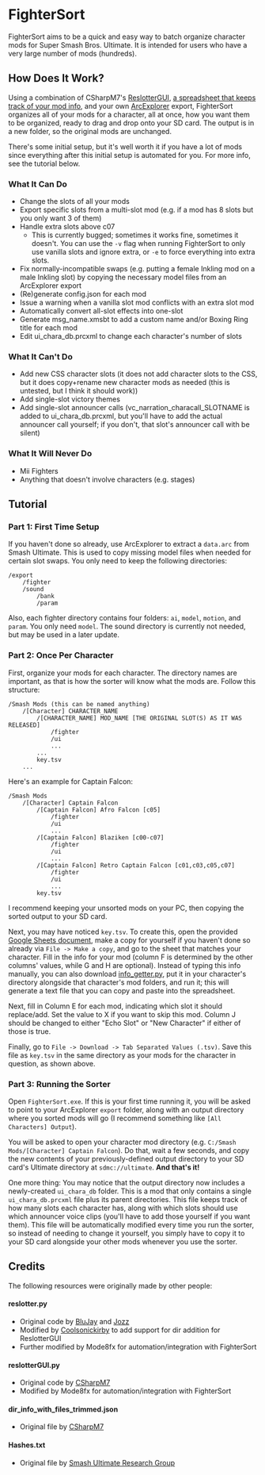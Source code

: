 # FighterSort

FighterSort aims to be a quick and easy way to batch organize character mods for Super Smash Bros. Ultimate. It is intended for users who have a very large number of mods (hundreds).

## How Does It Work?

Using a combination of CSharpM7's [ReslotterGUI](https://github.com/CSharpM7/reslotter), [a spreadsheet that keeps track of your mod info](https://docs.google.com/spreadsheets/d/1aaScKKdMVOpkFsszZ-uI_kb3F-kEVy_W5SYR6iWR1I0), and your own [ArcExplorer](https://github.com/ScanMountGoat/ArcExplorer) export, FighterSort organizes all of your mods for a character, all at once, how you want them to be organized, ready to drag and drop onto your SD card. The output is in a new folder, so the original mods are unchanged.

There's some initial setup, but it's well worth it if you have a lot of mods since everything after this initial setup is automated for you. For more info, see the tutorial below.

### What It Can Do

- Change the slots of all your mods
- Export specific slots from a multi-slot mod (e.g. if a mod has 8 slots but you only want 3 of them)
- Handle extra slots above c07
  - This is currently bugged; sometimes it works fine, sometimes it doesn't. You can use the `-v` flag when running FighterSort to only use vanilla slots and ignore extra, or `-e` to force everything into extra slots.
- Fix normally-incompatible swaps (e.g. putting a female Inkling mod on a male Inkling slot) by copying the necessary model files from an ArcExplorer export
- (Re)generate config.json for each mod
- Issue a warning when a vanilla slot mod conflicts with an extra slot mod
- Automatically convert all-slot effects into one-slot
- Generate msg_name.xmsbt to add a custom name and/or Boxing Ring title for each mod
- Edit ui_chara_db.prcxml to change each character's number of slots

### What It Can't Do

- Add new CSS character slots (it does not add character slots to the CSS, but it does copy+rename new character mods as needed (this is untested, but I think it should work))
- Add single-slot victory themes
- Add single-slot announcer calls (vc_narration_characall_SLOTNAME is added to ui_chara_db.prcxml, but you'll have to add the actual announcer call yourself; if you don't, that slot's announcer call with be silent)

### What It Will Never Do
- Mii Fighters
- Anything that doesn't involve characters (e.g. stages)

## Tutorial

### Part 1: First Time Setup
If you haven't done so already, use ArcExplorer to extract a `data.arc` from Smash Ultimate. This is used to copy missing model files when needed for certain slot swaps. You only need to keep the following directories:
```
/export
    /fighter
    /sound
        /bank
        /param
```
Also, each fighter directory contains four folders: `ai`, `model`, `motion`, and `param`. You only need `model`.
The sound directory is currently not needed, but may be used in a later update.

### Part 2: Once Per Character
First, organize your mods for each character. The directory names are important, as that is how the sorter will know what the mods are. Follow this structure:
```
/Smash Mods (this can be named anything)
    /[Character] CHARACTER_NAME
        /[CHARACTER_NAME] MOD_NAME [THE ORIGINAL SLOT(S) AS IT WAS RELEASED]
            /fighter
            /ui
            ...
        ...
        key.tsv
    ...
```
Here's an example for Captain Falcon:
```
/Smash Mods
    /[Character] Captain Falcon
        /[Captain Falcon] Afro Falcon [c05]
            /fighter
            /ui
            ...
        /[Captain Falcon] Blaziken [c00-c07]
            /fighter
            /ui
            ...
        /[Captain Falcon] Retro Captain Falcon [c01,c03,c05,c07]
            /fighter
            /ui
            ...
        key.tsv
```
I recommend keeping your unsorted mods on your PC, then copying the sorted output to your SD card.

Next, you may have noticed `key.tsv`. To create this, open the provided [Google Sheets document](https://docs.google.com/spreadsheets/d/1aaScKKdMVOpkFsszZ-uI_kb3F-kEVy_W5SYR6iWR1I0), make a copy for yourself if you haven't done so already via `File -> Make a copy`, and go to the sheet that matches your character. Fill in the info for your mod (column F is determined by the other columns' values, while G and H are optional). Instead of typing this info manually, you can also download [info_getter.py](https://github.com/Mode8fx/FighterSort/blob/main/oneslotnamer.py), put it in your character's directory alongside that character's mod folders, and run it; this will generate a text file that you can copy and paste into the spreadsheet.

Next, fill in Column E for each mod, indicating which slot it should replace/add. Set the value to X if you want to skip this mod. Column J should be changed to either "Echo Slot" or "New Character" if either of those is true.

Finally, go to `File -> Download -> Tab Separated Values (.tsv)`. Save this file as `key.tsv` in the same directory as your mods for the character in question, as shown above.

### Part 3: Running the Sorter
Open `FighterSort.exe`. If this is your first time running it, you will be asked to point to your ArcExplorer `export` folder, along with an output directory where you sorted mods will go (I recommend something like `[All Characters] Output`).

You will be asked to open your character mod directory (e.g. `C:/Smash Mods/[Character] Captain Falcon`). Do that, wait a few seconds, and copy the new contents of your previously-defined output directory to your SD card's Ultimate directory at `sdmc://ultimate`. **And that's it!**

One more thing: You may notice that the output directory now includes a newly-created `ui_chara_db` folder. This is a mod that only contains a single `ui_chara_db.prcxml` file plus its parent directories. This file keeps track of how many slots each character has, along with which slots should use which announcer voice clips (you'll have to add those yourself if you want them). This file will be automatically modified every time you run the sorter, so instead of needing to change it yourself, you simply have to copy it to your SD card alongside your other mods whenever you use the sorter.

## Credits
The following resources were originally made by other people:

#### reslotter.py
- Original code by [BluJay](https://github.com/blu-dev) and [Jozz](https://github.com/jozz024/ssbu-skin-reslotter)
- Modified by [Coolsonickirby](https://github.com/Coolsonickirby) to add support for dir addition for ReslotterGUI
- Further modified by Mode8fx for automation/integration with FighterSort

#### reslotterGUI.py
- Original code by [CSharpM7](https://github.com/CSharpM7/reslotter)
- Modified by Mode8fx for automation/integration with FighterSort

#### dir_info_with_files_trimmed.json
- Original file by [CSharpM7](https://github.com/CSharpM7/reslotter)

#### Hashes.txt
- Original file by [Smash Ultimate Research Group](https://github.com/ultimate-research/archive-hashes)
